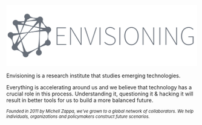 ![](glyph.png)

Envisioning is a research institute that studies emerging technologies. 

Everything is accelerating around us and we believe that technology has a crucial role in this process. Understanding it, questioning it & hacking it will result in better tools for us to build a more balanced future.

<p style="font-size:80%; font-style: italic;">Founded in 2011 by Michell Zappa, we've grown to a global network of collaborators. We help individuals, organizations and policymakers construct future scenarios.</p>